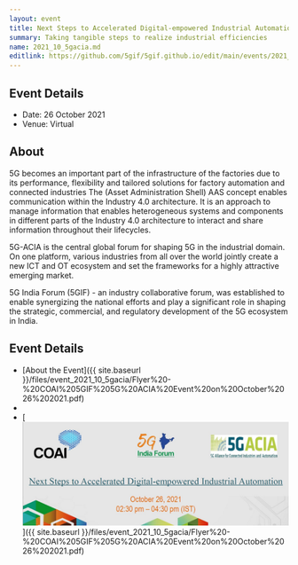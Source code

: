 ```yaml
---
layout: event
title: Next Steps to Accelerated Digital-empowered Industrial Automation
summary: Taking tangible steps to realize industrial efficiencies
name: 2021_10_5gacia.md
editlink: https://github.com/5gif/5gif.github.io/edit/main/events/2021_oct_5gacia.html
---
```


## Event Details

* Date: 26 October 2021
* Venue: Virtual

## About
5G becomes an important part of the infrastructure of the factories due to its performance, flexibility and tailored solutions for factory automation and connected industries The (Asset Administration Shell) AAS concept enables communication within the Industry 4.0 architecture. It is an approach to manage information that enables heterogeneous systems and components in different parts of the Industry 4.0 architecture to interact and share information throughout their lifecycles.

5G-ACIA is the central global forum for shaping 5G in the industrial domain. On one platform, various industries from all over the world jointly create a new ICT and OT ecosystem and set the frameworks for a highly attractive emerging market.

5G India Forum (5GIF) - an industry collaborative forum, was established to enable synergizing the national efforts and play a significant role in shaping the strategic, commercial, and regulatory development of the 5G ecosystem in India.

## Event Details

* [About the Event]({{ site.baseurl }}/files/event_2021_10_5gacia/Flyer%20-%20COAI%205GIF%205G%20ACIA%20Event%20on%20October%2026%202021.pdf)
* 
* [![About the Event](img/Banner_Industrial_automation_5GACIA_pre_event.jpg)]({{ site.baseurl }}/files/event_2021_10_5gacia/Flyer%20-%20COAI%205GIF%205G%20ACIA%20Event%20on%20October%2026%202021.pdf)
